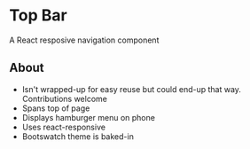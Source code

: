 # Top Bar
A React resposive navigation component

## About
- Isn't wrapped-up for easy reuse but could end-up that way. Contributions welcome
- Spans top of page
- Displays hamburger menu on phone
- Uses react-responsive
- Bootswatch theme is baked-in
